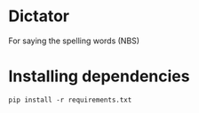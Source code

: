 # Dictator
For saying the spelling words (NBS)

# Installing dependencies
```command line
pip install -r requirements.txt
```